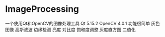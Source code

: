 # ImageProcessing
一个使用Qt和OpenCV的图像处理工具
Qt 5.15.2
OpenCV 4.0.1
功能很简单
灰色图像 高斯滤波 边缘检测 亮度 对比度 饱和度调整 灰度直方图 二值化